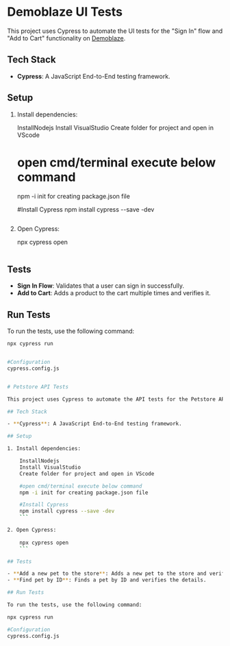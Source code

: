 # Demoblaze UI Tests

This project uses Cypress to automate the UI tests for the "Sign In" flow and "Add to Cart" functionality on [Demoblaze](https://www.demoblaze.com/index.html).

## Tech Stack

- **Cypress**: A JavaScript End-to-End testing framework.

## Setup

1. Install dependencies:
    
    InstallNodejs
    Install VisualStudio
    Create folder for project and open in VScode

   # open cmd/terminal execute below command
    npm -i init for creating package.json file
    
    #Install Cypress
    npm install cypress --save -dev
    ```

2. Open Cypress:
    
    npx cypress open
    ```

## Tests

- **Sign In Flow**: Validates that a user can sign in successfully.
- **Add to Cart**: Adds a product to the cart multiple times and verifies it.

## Run Tests

To run the tests, use the following command:
```sh
npx cypress run


#Configuration
cypress.config.js


# Petstore API Tests

This project uses Cypress to automate the API tests for the Petstore APIs on [Swagger](https://petstore.swagger.io).

## Tech Stack

- **Cypress**: A JavaScript End-to-End testing framework.

## Setup

1. Install dependencies:

    InstallNodejs
    Install VisualStudio
    Create folder for project and open in VScode

    #open cmd/terminal execute below command
    npm -i init for creating package.json file

    #Install Cypress
    npm install cypress --save -dev
    ```

2. Open Cypress:
    
    npx cypress open
    ```

## Tests

- **Add a new pet to the store**: Adds a new pet to the store and verifies the details.
- **Find pet by ID**: Finds a pet by ID and verifies the details.

## Run Tests

To run the tests, use the following command:

npx cypress run

#Configuration
cypress.config.js